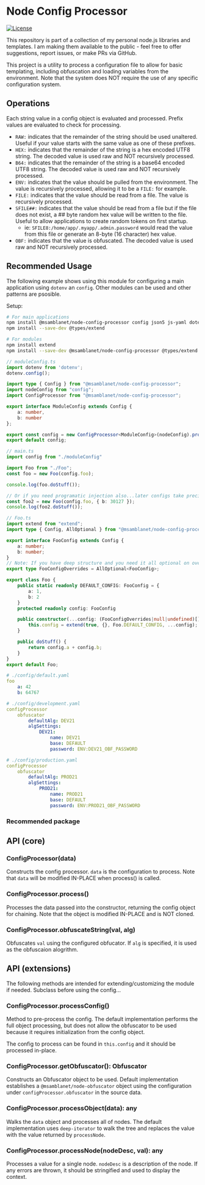 # Node Config Processor
[![License](https://img.shields.io/badge/License-Apache%202.0-blue.svg)](https://opensource.org/licenses/Apache-2.0)

This repository is part of a collection of my personal node.js libraries and templates.  I am making them available to the public - feel free to offer suggestions, report issues, or make PRs via GitHub.

This project is a utility to process a configuration file to allow for basic templating, including obfuscation and loading variables from the environment.  Note that the system does NOT require the use of any specific configuration system.

## Operations

Each string value in a config object is evaluated and processed.  Prefix values are evaluated to check for processing.

- ```RAW:``` indicates that the remainder of the string should be used unaltered.  Useful if your value starts with the same value as one of these prefixes.
- ```HEX:``` indicates that the remainder of the string is a hex encoded UTF8 string.  The decoded value is used raw and NOT recursively processed.
- ```B64:``` indicates that the remainder of the string is a base64 encoded UTF8 string.  The decoded value is used raw and NOT recursively processed.
- ```ENV:``` indicates that the value should be pulled from the environment.  The value is recursively processed, allowing it to be a ```FILE:``` for example.
- ```FILE:``` indicates that the value should be read from a file.  The value is recursively processed.
- ```SFILE##:``` indicates that the value should be read from a file but if the file does not exist, a ## byte random hex value will be written to the file.  Useful to allow applications to create random tokens on first startup.
    - ie: ```SFILE8:/home/app/.myapp/.admin.password``` would read the value from this file or generate an 8-byte (16 character) hex value.
- ```OBF:``` indicates that the value is obfuscated.  The decoded value is used raw and NOT recursively processed.

## Recommended Usage

The following example shows using this module for configuring a main application using ```dotenv``` an ```config```.  Other modules can be used and other patterns are psosible.

Setup:

```bash
# For main applications
npm install @msamblanet/node-config-processor config json5 js-yaml dotenv extend
npm install --save-dev @types/extend

# For modules
npm install extend
npm install --save-dev @msamblanet/node-config-processor @types/extend
```

```typescript
// moduleConfig.ts
import dotenv from 'dotenv';
dotenv.config();

import type { Config } from "@msamblanet/node-config-processor";
import nodeConfig from "config";
import ConfigProcessor from "@msamblanet/node-config-processor";

export interface ModuleConfig extends Config {
    a: number,
    b: number
};

export const config = new ConfigProcessor<ModuleConfig>(nodeConfig).process();
export default config;

// main.ts
import config from "./moduleConfig"

import Foo from "./Foo";
const foo = new Foo(config.foo);

console.log(foo.doStuff());

// Or if you need programatic injection also...later configs take precidence over earlier ones
const foo2 = new Foo(config.foo, { b: 30127 });
console.log(foo2.doStuff());
```

```typescript
// Foo.ts
import extend from "extend";
import type { Config, AllOptional } from "@msamblanet/node-config-processor";

export interface FooConfig extends Config {
    a: number;
    b: number;
}
// Note: If you have deep structure and you need it all optional on overides, use RecursiveAllOptional instead
export type FooConfigOverrides = AllOptional<FooConfig>;

export class Foo {
    public static readonly DEFAULT_CONFIG: FooConfig = {
        a: 1,
        b: 2
    }
    protected readonly config: FooConfig

    public constructor(...config: (FooConfigOverrides|null|undefined)[]) {
        this.config = extend(true, {}, Foo.DEFAULT_CONFIG, ...config);
    }

    public doStuff() {
        return config.a + config.b;
    }
}
export default Foo;
```

```yaml
# ./config/default.yaml
foo
    a: 42
    b: 64767

# ./config/development.yaml
configProcessor
    obfuscator
        defaultAlg: DEV21
        algSettings:
            DEV21:
                name: DEV21
                base: DEFAULT
                password: ENV:DEV21_OBF_PASSWORD

# ./config/production.yaml
configProcessor
    obfuscator
        defaultAlg: PROD21
        algSettings:
            PROD21:
                name: PROD21
                base: DEFAULT
                password: ENV:PROD21_OBF_PASSWORD
```

### Recommended package

## API (core)

### ConfigProcessor(data)

Constructs the config processor.  ```data``` is the configuration to process.  Note that ```data``` will be modified IN-PLACE when process() is called.

### ConfigProcessor.process()

Processes the data passed into the constructor, returning the config object for chaining.  Note that the object is modified IN-PLACE and is NOT cloned.

### ConfigProcessor.obfuscateString(val, alg)

Obfuscates ```val``` using the configured obfucator.  If ```alg``` is specified, it is used as the obfuscaion alogrithm.

## API (extensions)

The following methods are intended for extending/customizing the module if needed.  Subclass before using the config...

### ConfigProcessor.processConfig()

Method to pre-process the config.  The default implementation performs the full object processing, but does not allow the obfuscator to be used because it requires initialization from the config object.

The config to process can be found in ```this.config``` and it should be processed in-place.

### ConfigProcessor.getObfuscator(): Obfuscator

Constructs an Obfuscator object to be used.  Default implementation establishes a ```@msamblanet/node-obfuscator``` object using the configuration under ```configProcessor.obfuscator``` in the source data.

### ConfigProcessor.processObject(data): any

Walks the ```data``` object and processes all of nodes.  The default implementation uses ```deep-iterator``` to walk the tree and replaces the value with the value returned by ```processNode```.

### ConfigProcessor.processNode(nodeDesc, val): any

Processes a value for a single node.  ```nodeDesc``` is a description of the node.  If any errors are thrown, it should be stringified and used to display the context.
